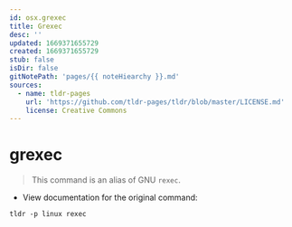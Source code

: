 ```yaml
---
id: osx.grexec
title: Grexec
desc: ''
updated: 1669371655729
created: 1669371655729
stub: false
isDir: false
gitNotePath: 'pages/{{ noteHiearchy }}.md'
sources:
  - name: tldr-pages
    url: 'https://github.com/tldr-pages/tldr/blob/master/LICENSE.md'
    license: Creative Commons
---
```

# grexec

> This command is an alias of GNU `rexec`.

- View documentation for the original command:

`tldr -p linux rexec`

